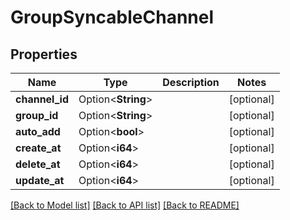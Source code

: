 # GroupSyncableChannel

## Properties

Name | Type | Description | Notes
------------ | ------------- | ------------- | -------------
**channel_id** | Option<**String**> |  | [optional]
**group_id** | Option<**String**> |  | [optional]
**auto_add** | Option<**bool**> |  | [optional]
**create_at** | Option<**i64**> |  | [optional]
**delete_at** | Option<**i64**> |  | [optional]
**update_at** | Option<**i64**> |  | [optional]

[[Back to Model list]](../README.md#documentation-for-models) [[Back to API list]](../README.md#documentation-for-api-endpoints) [[Back to README]](../README.md)



